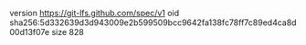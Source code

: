 version https://git-lfs.github.com/spec/v1
oid sha256:5d332639d3d943009e2b599509bcc9642fa138fc78ff7c89ed4ca8d00d13f07e
size 828
